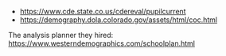 - <https://www.cde.state.co.us/cdereval/pupilcurrent>
- <https://demography.dola.colorado.gov/assets/html/coc.html>

The analysis planner they hired:
<https://www.westerndemographics.com/schoolplan.html>

